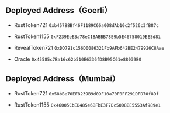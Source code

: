 ## Deployed Address（Goerli）

- RustToken721
  `0xb45788Bf46F1189C66a008dAb10c2f526c3fB87c`

- RustToken1155
  `0xF239EeE3a78eC18ABBB78E9b5E46758019EE5d81`

- RevealToken721
  `0xDD791c156D0086321Fb9AFb642BE2479926C8Aae`

- Oracle
  `0x45585c78a16c62b510E6336fD8B95C61e88039B0`

## Deployed Address（Mumbai）

- RustToken721
  `0x58bBe70EF8239B9d09F10a70F0FF291DFD70f8Df`

- RustToken1155
  `0x46005CbED485e6BFbE3F7Dc50D8BE5553Af989e1`
